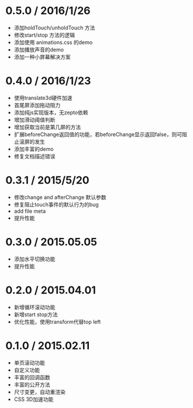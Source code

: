 # 0.5.0 / 2016/1/26
- 添加holdTouch/unholdTouch 方法
- 修改start/stop 方法的逻辑
- 添加使用 animations.css 的demo
- 添加播放声音的demo
- 添加一种小屏幕解决方案

# 0.4.0 / 2016/1/23
- 使用translate3d硬件加速
- 首尾屏添加拖动阻力
- 添加纯js实现版本，无zepto依赖
- 增加滑动阈值判断
- 增加获取当前是第几屏的方法
- 扩展beforeChange返回值的功能，若beforeChange显示返回false，则可阻止滚屏的发生
- 添加丰富的demo
- 修复文档描述错误

# 0.3.1 / 2015/5/20
- 修改change and afterChange 默认参数
- 修复阻止touch事件的默认行为的bug
- add file meta
- 提升性能

# 0.3.0 / 2015.05.05
- 添加水平切换功能
- 提升性能

# 0.2.0 / 2015.04.01
- 新增循环滚动功能
- 新增start stop方法
- 优化性能，使用transform代替top left

# 0.1.0 / 2015.02.11
- 单页滚动功能
- 自定义功能
- 丰富的回调函数
- 丰富的公开方法
- 尺寸变更，自动重渲染
- CSS 3D加速功能
